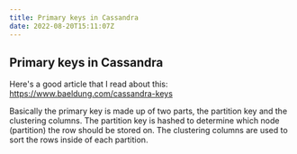 ```yaml
---
title: Primary keys in Cassandra
date: 2022-08-20T15:11:07Z
---
```


Primary keys in Cassandra
---

Here's a good article that I read about this: https://www.baeldung.com/cassandra-keys

Basically the primary key is made up of two parts, the partition key and the clustering columns. The partition key is hashed to determine which node (partition) the row should be stored on. The clustering columns are used to sort the rows inside of each partition. 